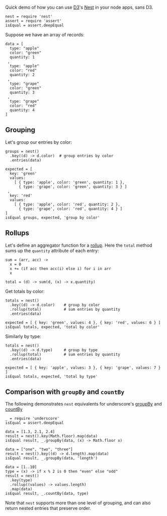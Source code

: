 Quick demo of how you can use [D3](http://http://d3js.org)'s [Nest](https://github.com/mbostock/d3/wiki/Arrays#-nest) in your node apps, sans D3.

    nest = require 'nest'
    assert = require 'assert'
    isEqual = assert.deepEqual

Suppose we have an array of records:

    data = [
      type: "apple"
      color: "green"
      quantity: 1
     , 
      type: "apple"
      color: "red"
      quantity: 2
     , 
      type: "grape"
      color: "green"
      quantity: 3
     ,
      type: "grape"
      color: "red"
      quantity: 4
    ]


## Grouping
  
Let's group our entries by color:

    groups = nest()
      .key((d) -> d.color)  # group entries by color
      .entries(data)

    expected = [
      key: 'green'
      values: 
        [ { type: 'apple', color: 'green', quantity: 1 },
          { type: 'grape', color: 'green', quantity: 3 } ]
     ,
      key: 'red'
      values: 
        [ { type: 'apple', color: 'red', quantity: 2 },
          { type: 'grape', color: 'red', quantity: 4 } ]
    ]
    isEqual groups, expected, 'group by color'


## Rollups

Let's define an aggregator function for a [rollup](https://github.com/mbostock/d3/wiki/Arrays#wiki-nest_rollup).  Here the `total` method sums up the `quantity` attribute of each entry:

    sum = (arr, acc) -> 
      x = 0
      x += (if acc then acc(i) else i) for i in arr
      x

    total = (d) -> sum(d, (x) -> x.quantity)

Get totals by color:

    totals = nest()
      .key((d) -> d.color)    # group by color
      .rollup(total)          # sum entries by quantity
      .entries(data)

    expected = [ { key: 'green', values: 4 }, { key: 'red', values: 6 } ]
    isEqual totals, expected, 'total by color'

Similarly by type:

    totals = nest()
      .key((d) -> d.type)     # group by type
      .rollup(total)          # sum entries by quantity
      .entries(data)

    expected = [ { key: 'apple', values: 3 }, { key: 'grape', values: 7 } ]
    isEqual totals, expected, 'total by type'


## Comparison with `groupBy` and `countBy`

The following demonstrates `nest` equivalents for underscore's [groupBy](http://underscorejs.org/#groupBy) and [countBy](http://underscorejs.org/#countBy)

    _ = require 'underscore'
    isEqual = assert.deepEqual

<!-- -->

    data = [1.3, 2.1, 2.4]
    result = nest().key(Math.floor).map(data)
    isEqual result, _.groupBy(data, (x) -> Math.floor x)

<!-- -->

    data = ["one", "two", "three"]
    result = nest().key((d) -> d.length).map(data)
    isEqual result, _.groupBy(data, 'length')

<!-- -->

    data = [1..10]
    type = (x) -> if x % 2 is 0 then "even" else "odd"
    result = nest()
      .key(type)
      .rollup((values) -> values.length)
      .map(data)
    isEqual result, _.countBy(data, type)

Note that `nest` supports more than one level of grouping, and can also return nested entries that preserve order.
